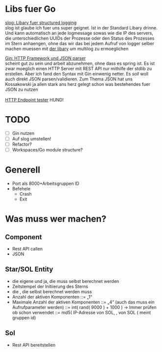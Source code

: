 # Libs fuer Go

[slog: Libary fuer structured logging](https://betterstack.com/community/guides/logging/logging-in-go/) \
slog ist glaube ich fuer uns super geignet. Ist in der Standard Libary drinne. Und kann automatisch an jede logmessage sowas wie die IP des servers, die unterschiedlichen UUIDs der Prozesse oder den Status des Prozesses im Stern anhaengen, ohne das wir das bei jedem Aufruf von logger selber machen muessen
mit [der libary](https://github.com/samber/slog-multi#broadcast-slogmultifanout) um multilog zu ermoeglichen

[Gin: HTTP Framework und JSON parser](https://gin-gonic.com/) \
scheint gut zu sein und arbeit abzunehmen, ohne dass es spring ist. Es ist zwar moeglich einen HTTP Server mit REST API nur mithilfe der stdlib zu erstellen. Aber ich fand den Syntax mit Gin einwenig netter. Es _soll_ woll auch direkt JSON parsen/validieren. Zum Thema JSON hat uns Kossakowski ja allen stark ans herz gelegt schon was bestehendes fuer JSON zu nutzen \
\
[HTTP Endpoint tester](https://www.usebruno.com/) HUND!
# TODO

- [ ] Gin nutzen
- [ ] Auf slog umstellen!
- [ ] Refactor?
- [ ] Workspaces/Go module structure?

# Generell

- Port als 8000+Arbeitsgruppen ID
- Befehele
  - Crash
  - Exit

# Was muss wer machen?

## Component

- Rest API callen
- JSON

## Star/SOL Entity

- die eigene <COM-UUID> und ja, die muss selbst berechnet werden
- Zeitstempel der Initiierung des Sterns
- die <STAR-UUID>, die selbst berechnet werden muss
- Anzahl der aktiven Komponenten ::= „1“
- Maximale Anzahl der aktiven Komponenten ::= „4“ (auch das muss ein
  Aufrufparameter werden)
  <COM-UUID> ::= int( rand( 9000 ) + 1000 ) -> Immer prüfen ob schon verwendet
  <STAR-UUID> ::= md5( IP-Adresse von SOL, <ID>, <COM-UUID> von SOL (<ID> meint gruppen id)

## Sol

- Rest API bereitstellen
